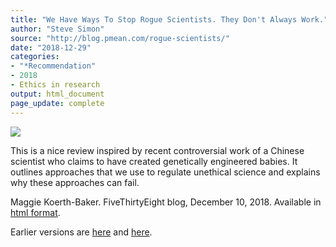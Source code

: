 ```yaml
---
title: "We Have Ways To Stop Rogue Scientists. They Don't Always Work."
author: "Steve Simon"
source: "http://blog.pmean.com/rogue-scientists/"
date: "2018-12-29"
categories:
- "*Recommendation"
- 2018
- Ethics in research
output: html_document
page_update: complete
---
```


![](http://www.pmean.com/new-images/18/rogue-scientists01.png)

<!---More--->

This is a nice review inspired by recent controversial work of a Chinese scientist who claims to have created genetically engineered babies. It outlines approaches that we use to regulate unethical science and explains why these approaches can fail.

Maggie Koerth-Baker. FiveThirtyEight blog, December 10, 2018. Available in [html format][koe1].

[koe1]: https://fivethirtyeight.com/features/we-have-ways-to-stop-rogue-scientists-they-dont-always-work/

Earlier versions are [here][sim1] and [here][sim2].
 
[sim1]: http://blog.pmean.com/rogue-scientists/
[sim2]: http://new.pmean.com/rogue-scientists/
